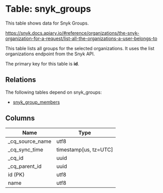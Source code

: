 # Table: snyk_groups

This table shows data for Snyk Groups.

https://snyk.docs.apiary.io/#reference/organizations/the-snyk-organization-for-a-request/list-all-the-organizations-a-user-belongs-to

	
This table lists all groups for the selected organizations. It uses the list organizations endpoint from the Snyk API.

The primary key for this table is **id**.

## Relations

The following tables depend on snyk_groups:
  - [snyk_group_members](snyk_group_members)

## Columns

| Name          | Type          |
| ------------- | ------------- |
|_cq_source_name|utf8|
|_cq_sync_time|timestamp[us, tz=UTC]|
|_cq_id|uuid|
|_cq_parent_id|uuid|
|id (PK)|utf8|
|name|utf8|